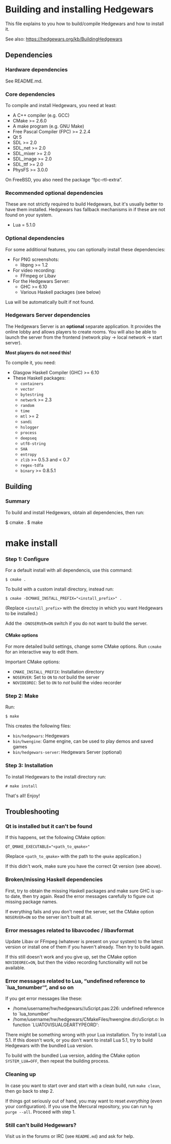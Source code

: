 Building and installing Hedgewars
=================================

This file explains to you how to build/compile Hedgewars and how to install it.

See also: <https://hedgewars.org/kb/BuildingHedgewars>

Dependencies
------------
### Hardware dependencies
See README.md.

### Core dependencies

To compile and install Hedgewars, you need at least:

- A C++ compiler (e.g. GCC)
- CMake >= 2.6.0
- A make program (e.g. GNU Make)
- Free Pascal Compiler (FPC) >= 2.2.4
- Qt 5
- SDL >= 2.0
- SDL\_net >= 2.0
- SDL\_mixer >= 2.0
- SDL\_image >= 2.0
- SDL\_ttf >= 2.0
- PhysFS >= 3.0.0

On FreeBSD, you also need the package “fpc-rtl-extra”.

### Recommended optional dependencies

These are not strictly required to build Hedgewars, but it's
usually better to have them installed. Hedgewars has fallback mechanisms
in if these are not found on your system.

- Lua = 5.1.0

### Optional dependencies

For some additional features, you can optionally install these dependencies:

- For PNG screenshots:
    - libpng >= 1.2
- For video recording:
    - FFmpeg or Libav
- For the Hedgewars Server:
    - GHC >= 6.10
    - Various Haskell packages (see below)

Lua will be automatically built if not found.

### Hedgewars Server dependencies

The Hedgewars Server is an **optional** separate application.
It provides the online lobby and allows players to create rooms.
You will also be able to launch the server from the frontend
(network play → local network → start server).

**Most players do not need this!**

To compile it, you need:

- Glasgow Haskell Compiler (GHC) >= 6.10
- These Haskell packages:
    - `containers`
    - `vector`
    - `bytestring`
    - `network` >= 2.3
    - `random`
    - `time`
    - `mtl` >= 2
    - `sandi`
    - `hslogger`
    - `process`
    - `deepseq`
    - `utf8-string`
    - `SHA`
    - `entropy`
    - `zlib` >= 0.5.3 and < 0.7
    - `regex-tdfa`
    - `binary` >= 0.8.5.1

Building
--------

### Summary

To build and install Hedgewars, obtain all dependencies, then run:

   $ cmake .
   $ make
   # make install

### Step 1: Configure

For a default install with all dependencis, use this command:

    $ cmake .

To build with a custom install directory, instead run:

    $ cmake -DCMAKE_INSTALL_PREFIX="<install_prefix>" .

(Replace `<install_prefix>` with the directoy in which you
want Hedgewars to be installed.)

Add the `-DNOSERVER=ON` switch if you do not want to build
the server.

#### CMake options

For more detailed build settings, change some CMake options.
Run `ccmake` for an interactive way to edit them.

Important CMake options:

- `CMAKE_INSTALL_PREFIX`: Installation directory
- `NOSERVER`: Set to `ON` to *not* build the server
- `NOVIDEOREC`: Set to `ON` to *not* build the video recorder

### Step 2: Make

Run:

    $ make

This creates the following files:

- `bin/hedgewars`: Hedgewars
- `bin/hwengine`: Game engine, can be used to play demos and saved games
- `bin/hedgewars-server`: Hedgewars Server (optional)

### Step 3: Installation

To install Hedgewars to the install directory run:

    # make install

That's all! Enjoy!

Troubleshooting
---------------

### Qt is installed but it can't be found

If this happens, set the following CMake option:

    QT_QMAKE_EXECUTABLE="<path_to_qmake>"

(Replace `<path_to_qmake>` with the path to the `qmake` application.)

If this didn't work, make sure you have the correct Qt version
(see above).

### Broken/missing Haskell dependencies

First, try to obtain the missing Haskell packages and make sure GHC
is up-to date, then try again. Read the error messages carefully
to figure out missing package names.

If everything fails and you don't need the server, set the CMake
option `NOSERVER=ON` so the server isn't built at all.

### Error messages related to libavcodec / libavformat

Update Libav or FFmpeg (whatever is present on your system) to
the latest version or install one of them if you haven't already.
Then try to build again.

If this still doesn't work and you give up, set the CMake option
`NOVIDEOREC=ON`, but then the video recording functionality will
not be available.

### Error messages related to Lua, “undefined reference to `lua_tonumber'”, and so on
If you get error messages like these:

* /home/username/hw/hedgewars//uScript.pas:226: undefined reference to `lua_tonumber'
* /home/username/hw/hedgewars/CMakeFiles/hwengine.dir/uScript.o: In function `LUATOVISUALGEARTYPEORD':

There might be something wrong with your Lua installation. Try to install Lua 5.1.
If this doesn't work, or you don't want to install Lua 5.1, try to build Hedgewars
with the bundled Lua version.

To build with the bundled Lua version, adding the CMake option `SYSTEM_LUA=OFF`, then
repeat the building process.

### Cleaning up

In case you want to start over and start with a clean build,
run `make clean`, then go back to step 2.

If things got seriously out of hand, you may want to reset
*everything* (even your configuration). If you use the
Mercural repository, you can run `hg purge --all`. Proceed with
step 1.

### Still can't build Hedgewars?

Visit us in the forums or IRC (see `README.md`) and ask for help.
